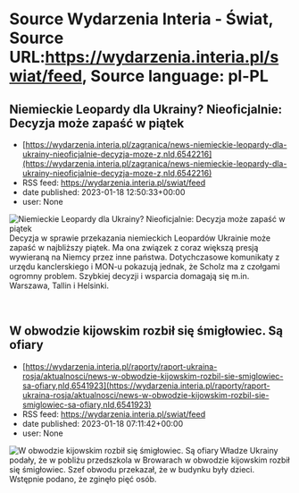 # Source Wydarzenia Interia - Świat, Source URL:https://wydarzenia.interia.pl/swiat/feed, Source language: pl-PL

## Niemieckie Leopardy dla Ukrainy? Nieoficjalnie: Decyzja może zapaść w piątek
 - [https://wydarzenia.interia.pl/zagranica/news-niemieckie-leopardy-dla-ukrainy-nieoficjalnie-decyzja-moze-z,nId,6542216](https://wydarzenia.interia.pl/zagranica/news-niemieckie-leopardy-dla-ukrainy-nieoficjalnie-decyzja-moze-z,nId,6542216)
 - RSS feed: https://wydarzenia.interia.pl/swiat/feed
 - date published: 2023-01-18 12:50:33+00:00
 - user: None

<p><a href="https://wydarzenia.interia.pl/zagranica/news-niemieckie-leopardy-dla-ukrainy-nieoficjalnie-decyzja-moze-z,nId,6542216"><img align="left" alt="Niemieckie Leopardy dla Ukrainy? Nieoficjalnie: Decyzja może zapaść w piątek" src="https://i.iplsc.com/niemieckie-leopardy-dla-ukrainy-nieoficjalnie-decyzja-moze-z/000GMY5QHP6Q6MNF-C321.jpg" /></a>Decyzja w sprawie przekazania niemieckich Leopardów Ukrainie może zapaść w najbliższy piątek. Ma ona związek z coraz większą presją wywieraną na Niemcy przez inne państwa. Dotychczasowe komunikaty z urzędu kanclerskiego i MON-u pokazują jednak, że Scholz ma z czołgami ogromny problem. Szybkiej decyzji i wsparcia domagają się m.in. Warszawa, Tallin i Helsinki.</p><br clear="all" />

## W obwodzie kijowskim rozbił się śmigłowiec. Są ofiary
 - [https://wydarzenia.interia.pl/raporty/raport-ukraina-rosja/aktualnosci/news-w-obwodzie-kijowskim-rozbil-sie-smiglowiec-sa-ofiary,nId,6541923](https://wydarzenia.interia.pl/raporty/raport-ukraina-rosja/aktualnosci/news-w-obwodzie-kijowskim-rozbil-sie-smiglowiec-sa-ofiary,nId,6541923)
 - RSS feed: https://wydarzenia.interia.pl/swiat/feed
 - date published: 2023-01-18 07:11:42+00:00
 - user: None

<p><a href="https://wydarzenia.interia.pl/raporty/raport-ukraina-rosja/aktualnosci/news-w-obwodzie-kijowskim-rozbil-sie-smiglowiec-sa-ofiary,nId,6541923"><img align="left" alt="W obwodzie kijowskim rozbił się śmigłowiec. Są ofiary" src="https://i.iplsc.com/w-obwodzie-kijowskim-rozbil-sie-smiglowiec-sa-ofiary/000GMWM7OILHLL8E-C321.jpg" /></a>Władze Ukrainy podały, że w pobliżu przedszkola w Browarach w obwodzie kijowskim rozbił się śmigłowiec. Szef obwodu przekazał, że w budynku były dzieci. Wstępnie podano, że zginęło pięć osób. </p><br clear="all" />
